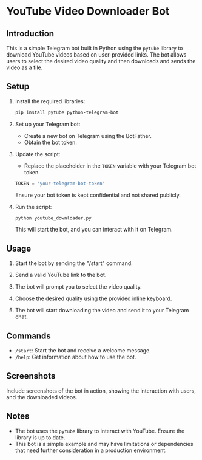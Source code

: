 # YouTube Video Downloader Bot

## Introduction

This is a simple Telegram bot built in Python using the `pytube` library to download YouTube videos based on user-provided links. The bot allows users to select the desired video quality and then downloads and sends the video as a file.

## Setup

1. Install the required libraries:

   ```bash
   pip install pytube python-telegram-bot
   ```

2. Set up your Telegram bot:

   - Create a new bot on Telegram using the BotFather.
   - Obtain the bot token.

3. Update the script:

   - Replace the placeholder in the `TOKEN` variable with your Telegram bot token.

   ```python
   TOKEN = 'your-telegram-bot-token'
   ```

   Ensure your bot token is kept confidential and not shared publicly.

4. Run the script:

   ```bash
   python youtube_downloader.py
   ```

   This will start the bot, and you can interact with it on Telegram.

## Usage

1. Start the bot by sending the "/start" command.

2. Send a valid YouTube link to the bot.

3. The bot will prompt you to select the video quality.

4. Choose the desired quality using the provided inline keyboard.

5. The bot will start downloading the video and send it to your Telegram chat.

## Commands

- `/start`: Start the bot and receive a welcome message.
- `/help`: Get information about how to use the bot.

## Screenshots

Include screenshots of the bot in action, showing the interaction with users, and the downloaded videos.

## Notes

- The bot uses the `pytube` library to interact with YouTube. Ensure the library is up to date.
- This bot is a simple example and may have limitations or dependencies that need further consideration in a production environment.
